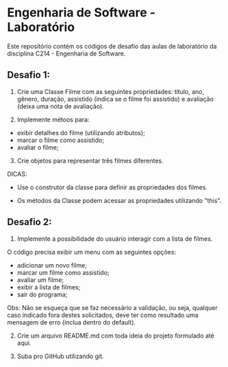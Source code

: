 # Engenharia de Software - Laboratório

Este repositório contém os códigos de desafio das aulas de laboratório da disciplina C214 - Engenharia de Software.

## Desafio 1:

1. Crie uma Classe Filme com as seguintes propriedades: título, ano, gênero, duração, assistido (indica se o filme foi assistido) e avaliação (deixa uma nota de avaliação).

2. Implemente métoos para:

- exibir detalhes do filme (utilizando atributos);
- marcar o filme como assistido;
- avaliar o filme;

3. Crie objetos para representar três filmes diferentes.

DICAS:

- Use o construtor da classe para definir as propriedades dos filmes.

- Os métodos da Classe podem acessar as propriedades utilizando "this".

## Desafio 2:

1. Implemente a possibilidade do usuário interagir com a lista de filmes.

O código precisa exibir um menu com as seguintes opções:

- adicionar um novo filme;
- marcar um filme como assistido;
- avaliar um filme;
- exibir a lista de filmes;
- sair do programa;

Obs: Não se esqueça que se faz necessário a validação, ou seja, qualquer caso indicado fora destes solicitados, deve ter como resultado uma mensagem de erro (inclua dentro do default).

2. Crie um arquivo README.md com toda ideia do projeto formulado até aqui.

3. Suba pro GitHub utilizando git.